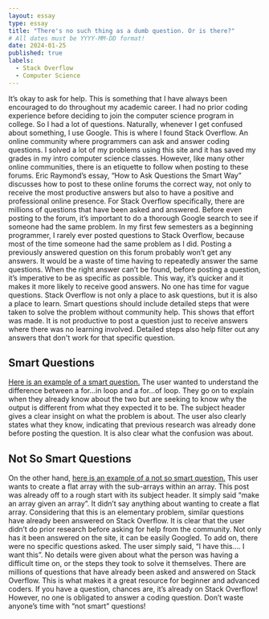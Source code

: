 ```yaml
---
layout: essay
type: essay
title: "There's no such thing as a dumb question. Or is there?"
# All dates must be YYYY-MM-DD format!
date: 2024-01-25
published: true
labels:
  - Stack Overflow
  - Computer Science
---
```


It’s okay to ask for help. This is something that I have always been encouraged to do throughout my academic career. I had no prior coding experience before deciding to join the computer science program in college. So I had a lot of questions. Naturally, whenever I get confused about something, I use Google. This is where I found Stack Overflow. An online community where programmers can ask and answer coding questions. I solved a lot of my problems using this site and it has saved my grades in my intro computer science classes. However, like many other online communities, there is an etiquette to follow when posting to these forums. Eric Raymond’s essay, “How to Ask Questions the Smart Way” discusses how to post to these online forums the correct way, not only to receive the most productive answers but also to have a positive and professional online presence. For Stack Overflow specifically, there are millions of questions that have been asked and answered. Before even posting to the forum, it’s important to do a thorough Google search to see if someone had the same problem. In my first few semesters as a beginning programmer, I rarely ever posted questions to Stack Overflow, because most of the time someone had the same problem as I did. Posting a previously answered question on this forum probably won’t get any answers. It would be a waste of time having to repeatedly answer the same questions. When the right answer can’t be found, before posting a question, it’s imperative to be as specific as possible. This way, it’s quicker and it makes it more likely to receive good answers. No one has time for vague questions. Stack Overflow is not only a place to ask questions, but it is also a place to learn. Smart questions should include detailed steps that were taken to solve the problem without community help. This shows that effort was made. It is not productive to post a question just to receive answers where there was no learning involved. Detailed steps also help filter out any answers that don't work for that specific question.

## Smart Questions

[Here is an example of a smart question.](https://stackoverflow.com/questions/29285897/difference-between-for-in-and-for-of-statements) The user wanted to understand the difference between a for…in loop and a for…of loop. They go on to explain when they already know about the two but are seeking to know why the output is different from what they expected it to be. The subject header gives a clear insight on what the problem is about. The user also clearly states what they know, indicating that previous research was already done before posting the question. It is also clear what the confusion was about.

## Not So Smart Questions

On the other hand, [here is an example of a not so smart question.](https://stackoverflow.com/questions/77879663/make-an-array-given-array) This user wants to create a flat array with the sub-arrays within an array. This post was already off to a rough start with its subject header. It simply said “make an array given an array”. It didn’t say anything about wanting to create a flat array. Considering that this is an elementary problem, similar questions have already been answered on Stack Overflow. It is clear that the user didn’t do prior research before asking for help from the community. Not only has it been answered on the site, it can be easily Googled. To add on, there were no specific questions asked. The user simply said, “I have this…. I want this”. No details were given about what the person was having a difficult time on, or the steps they took to solve it themselves. There are millions of questions that have already been asked and answered on Stack Overflow. This is what makes it a great resource for beginner and advanced coders. If you have a question, chances are, it’s already on Stack Overflow! However, no one is obligated to answer a coding question. Don’t waste anyone’s time with “not smart” questions!
